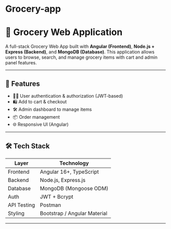 # Grocery-app
# 🛒 Grocery Web Application

A full-stack Grocery Web App built with **Angular (Frontend)**, **Node.js + Express (Backend)**, and **MongoDB (Database)**. This application allows users to browse, search, and manage grocery items with cart and admin panel features.

---

## 📌 Features

- 🧑‍💼 User authentication & authorization (JWT-based)
- 🛍️ Add to cart & checkout
- 🛠️ Admin dashboard to manage items
- 📦 Order management
- 🌐 Responsive UI (Angular)

---

## 🛠️ Tech Stack

| Layer         | Technology                |
|---------------|---------------------------|
| Frontend      | Angular 16+, TypeScript   |
| Backend       | Node.js, Express.js       |
| Database      | MongoDB (Mongoose ODM)    |
| Auth          | JWT + Bcrypt              |
| API Testing   | Postman                   |
| Styling       | Bootstrap / Angular Material |

---

